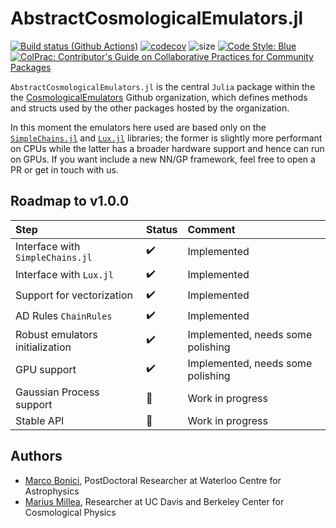 # AbstractCosmologicalEmulators.jl

[![Build status (Github Actions)](https://github.com/CosmologicalEmulators/AbstractCosmologicalEmulators.jl/workflows/CI/badge.svg)](https://github.com/CosmologicalEmulators/AbstractCosmologicalEmulators.jl/actions)
[![codecov](https://codecov.io/gh/CosmologicalEmulators/AbstractCosmologicalEmulators.jl/branch/main/graph/badge.svg?token=0PYHCWVL67)](https://codecov.io/gh/CosmologicalEmulators/AbstractCosmologicalEmulators.jl)
![size](https://img.shields.io/github/repo-size/CosmologicalEmulators/AbstractCosmologicalEmulators.jl)
[![Code Style: Blue](https://img.shields.io/badge/code%20style-blue-4495d1.svg)](https://github.com/invenia/BlueStyle)
[![ColPrac: Contributor's Guide on Collaborative Practices for Community Packages](https://img.shields.io/badge/ColPrac-Contributor's%20Guide-blueviolet)](https://github.com/SciML/ColPrac)

`AbstractCosmologicalEmulators.jl` is the central `Julia` package within the the [CosmologicalEmulators](https://github.com/CosmologicalEmulators) Github organization, which defines methods and structs used by the other packages hosted by the organization.

In this moment the emulators here used are based only on the [`SimpleChains.jl`](https://github.com/PumasAI/SimpleChains.jl) and [`Lux.jl`](https://github.com/LuxDL/Lux.jl) libraries; the former is slightly more performant on CPUs while the latter has a broader hardware support and hence can run on GPUs. If you want include a new NN/GP framework, feel free to open a PR or get in touch with us.

## Roadmap to v1.0.0

Step | Status| Comment
:------------ | :-------------| :-------------
Interface with `SimpleChains.jl` | :heavy_check_mark: | Implemented
Interface with `Lux.jl` | :heavy_check_mark: | Implemented
Support for vectorization | :heavy_check_mark: | Implemented
AD Rules `ChainRules` | :heavy_check_mark: | Implemented
Robust emulators initialization | :heavy_check_mark: | Implemented, needs some polishing
GPU support | :heavy_check_mark: | Implemented, needs some polishing
Gaussian Process support | :construction: | Work in progress
Stable API | :construction: | Work in progress

## Authors

- [Marco Bonici](https://www.marcobonici.com), PostDoctoral Researcher at Waterloo Centre for Astrophysics
- [Marius Millea](https://cosmicmar.com), Researcher at UC Davis and Berkeley Center for Cosmological Physics
